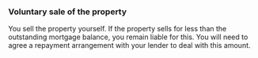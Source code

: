 ###  Voluntary sale of the property

You sell the property yourself. If the property sells for less than the
outstanding mortgage balance, you remain liable for this. You will need to
agree a repayment arrangement with your lender to deal with this amount.
